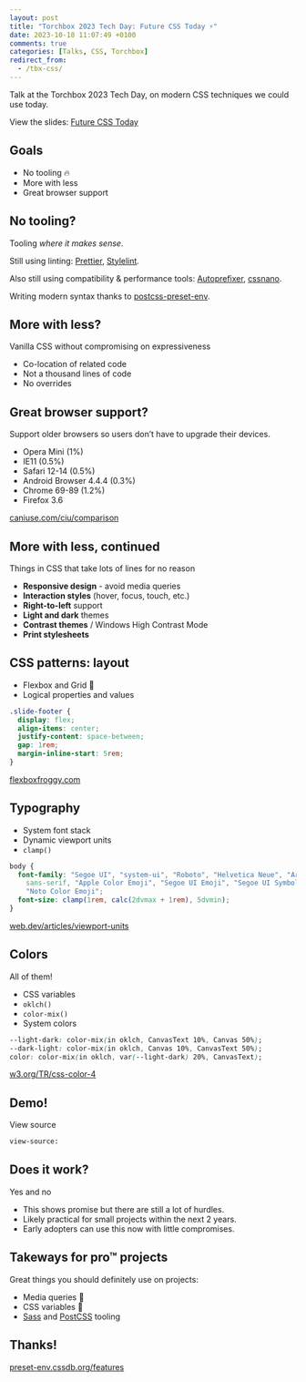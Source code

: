 ```yaml
---
layout: post
title: "Torchbox 2023 Tech Day: Future CSS Today ⚡"
date: 2023-10-18 11:07:49 +0100
comments: true
categories: [Talks, CSS, Torchbox]
redirect_from:
  - /tbx-css/
---
```


Talk at the Torchbox 2023 Tech Day, on modern CSS techniques we could use today.

<!-- more -->

View the slides: [Future CSS Today](https://thib.me/talks/future-css-today/)

## Goals

- No tooling 🔥
- More with less
- Great browser support

## No tooling?

Tooling _where it makes sense_.

Still using linting: [Prettier](https://prettier.io/), [Stylelint](https://stylelint.io/).

Also still using compatibility & performance tools: [Autoprefixer](https://github.com/postcss/autoprefixer), [cssnano](https://cssnano.co/).

Writing modern syntax thanks to [postcss-preset-env](https://preset-env.cssdb.org/).

## More with less?

Vanilla CSS without compromising on expressiveness

- Co-location of related code
- Not a thousand lines of code
- No overrides

## Great browser support?

Support older browsers so users don’t have to upgrade their devices.

- Opera Mini (1%)
- IE11 (0.5%)
- Safari 12-14 (0.5%)
- Android Browser 4.4.4 (0.3%)
- Chrome 69-89 (1.2%)
- Firefox 3.6

[caniuse.com/ciu/comparison](https://caniuse.com/?compare=firefox+3.6,ie+11,op_mini+all,android+4.4.3-4.4.4&compareCats=all)

## More with less, continued

Things in CSS that take lots of lines for no reason

- **Responsive design** - avoid media queries
- **Interaction styles** (hover, focus, touch, etc.)
- **Right-to-left** support
- **Light and dark** themes
- **Contrast themes** / Windows High Contrast Mode
- **Print stylesheets**

## CSS patterns: layout

- Flexbox and Grid 🐸
- Logical properties and values

```css
.slide-footer {
  display: flex;
  align-items: center;
  justify-content: space-between;
  gap: 1rem;
  margin-inline-start: 5rem;
}
```

[flexboxfroggy.com](https://flexboxfroggy.com/)

## Typography

- System font stack
- Dynamic viewport units
- `clamp()`

```css
body {
  font-family: "Segoe UI", "system-ui", "Roboto", "Helvetica Neue", "Arial",
    sans-serif, "Apple Color Emoji", "Segoe UI Emoji", "Segoe UI Symbol",
    "Noto Color Emoji";
  font-size: clamp(1rem, calc(2dvmax + 1rem), 5dvmin);
}
```

[web.dev/articles/viewport-units](https://web.dev/articles/viewport-units)

## Colors

All of them!

- CSS variables
- `oklch()`
- `color-mix()`
- System colors

```css
--light-dark: color-mix(in oklch, CanvasText 10%, Canvas 50%);
--dark-light: color-mix(in oklch, Canvas 10%, CanvasText 50%);
color: color-mix(in oklch, var(--light-dark) 20%, CanvasText);
```

[w3.org/TR/css-color-4](https://www.w3.org/TR/css-color-4/#css-system-colors)

## Demo!

View source

```html
view-source:
```

## Does it work?

Yes and no

- This shows promise but there are still a lot of hurdles.
- Likely practical for small projects within the next 2 years.
- Early adopters can use this now with little compromises.

## Takeways for pro™ projects

Great things you should definitely use on projects:

- Media queries 💯
- CSS variables 💅
- [Sass](https://sass-lang.com/) and [PostCSS](https://postcss.org/) tooling

## Thanks!

[preset-env.cssdb.org/features](https://preset-env.cssdb.org/features/)

